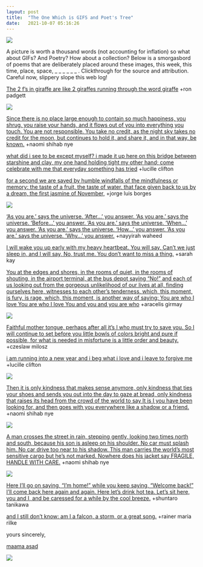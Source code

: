 ```yaml
---
layout: post
title:  "The One Which is GIFS and Poet's Tree"
date:   2021-10-07 05:16:26
---
```


![](/assets/images/06-20211007_052804-the-one-that-is-a-continuation-of-a-series.gif)

A picture is worth a thousand words (not accounting for inflation) so what about GIFs? And Poetry? How about a collection? Below is a smorgasbord of poems that are deliberately placed around these images, this week, this time, place, space, _ _ _ _ _ _ . Clickthrough for the source and attribution. Careful now, slippery slope this web log! 

[The 2 f’s
in giraffe
are like
2 giraffes
running through
the word giraffe](https://explore.chairsandtables.org/post/166131441293/the-giraffe) +ron padgett

![](/assets/images/06-20211007_052249(0)-the-one-that-is-a-walk.gif)

[Since there is no place large enough
to contain so much happiness,
you shrug, you raise your hands, and it flows out of you
into everything you touch. You are not responsible.
You take no credit, as the night sky takes no credit
for the moon, but continues to hold it, and share it,
and in that way, be known.](https://explore.chairsandtables.org/post/137235427836/so-much-happiness) +naomi shihab nye 

[what did i see to be except myself?
i made it up
here on this bridge between
starshine and clay,
my one hand holding tight
my other hand; come celebrate
with me that everyday
something has tried](https://explore.chairsandtables.org/post/174886925355/wont-you-celebrate-with-me) +lucille clifton

[for a second we are saved
by humble windfalls
of the mindfulness or memory:
the taste of a fruit, the taste of water,
that face given back to us by a dream,
the first jasmine of November,](https://explore.chairsandtables.org/post/175402869578/when-sorrow-lays-us-low) +jorge luis borges

![](/assets/images/06-20211007_051332-the-one-where-the-light-hugs-felix.jpg)

[‘As you are.’ says the universe.
‘After…’ you answer.
‘As you are.’ says the universe.
‘Before…’ you answer.
‘As you are.’ says the universe.
‘When…’ you answer.
‘As you are.’ says the universe.
‘How…’ you answer.
‘As you are.’ says the universe.
‘Why…’ you answer.](https://explore.chairsandtables.org/post/175955283048/as-you-are) +nayyirah waheed

[I will wake you up early
with my heavy heartbeat.
You will say, Can’t we just sleep in, and I will say,
No, trust me. You don’t want to miss a thing.](https://explore.chairsandtables.org/post/176482056478/love-poem-137) +sarah kay

[You at the edges and shores, 
in the rooms of quiet, 
in the rooms of shouting, 
in the airport terminal, at the bus depot saying 
“No!” and each of us looking out from the 
gorgeous unlikelihood of our lives at all, 
finding ourselves here, witnesses to each other’s tenderness, 
which, this moment, is fury, is rage, which, this moment, is another way of saying:
You are who I love   You are who I love  You and you and you are who](https://explore.chairsandtables.org/post/178246864278/you-are-who-i-love) +aracelis girmay


![](/assets/images/06-20211007_104643-the-one-which-paints-us-somehow-perceptual.gif)

[Faithful mother tongue,
perhaps after all it’s I who must try to save you.
So I will continue to set before you little bowls of colors
bright and pure if possible,
for what is needed in misfortune is a little order and beauty.](https://explore.chairsandtables.org/post/186533696743/my-faithful-mother-tongue) +czeslaw milosz

[i am running into a new year
and i beg what i love and
i leave to forgive me](https://explore.chairsandtables.org/post/190418215248/i-am-running-into-a-new-year) +lucille clifton

![](/assets/images/06-20211007_140417-the-one-where-we-test-drive-the-stroller.gif)

[Then it is only kindness that makes sense anymore,
only kindness that ties your shoes
and sends you out into the day to gaze at bread,
only kindness that raises its head
from the crowd of the world to say
It is I you have been looking for,
and then goes with you everywhere
like a shadow or a friend.](https://explore.chairsandtables.org/post/165191892238/kindness) +naomi shihab nye

![](/assets/images/06-20211007_142632-the-one-where-we-bring-dad-flowers.gif)

[A man crosses the street in rain,
stepping gently, looking two times north and south,
because his son is asleep on his shoulder.
No car must splash him.
No car drive too near to his shadow.
This man carries the world’s most sensitive cargo
but he’s not marked.
Nowhere does his jacket say FRAGILE,
HANDLE WITH CARE.](https://explore.chairsandtables.org/post/148202590405/shoulders) +naomi shihab nye

![](/assets/images/06-20211007_145626-the-one-with-the-maama-the-bhaanja-the-noodles.jpg)

[Here I’ll go on saying, “I’m home!”
while you keep saying, “Welcome back!”
I’ll come back here again and again.
Here let’s drink hot tea.
Let’s sit here, you and I, and be caressed for a while
by the cool breeze.](https://explore.chairsandtables.org/post/130808702714/a-picnic-on-the-earth) +shuntaro tanikawa

[and I still don’t know: am I a falcon,
a storm, or a great song.](https://explore.chairsandtables.org/post/162650740888/widening-circles) +rainer maria rilke

yours sincerely, 

[maama asad](https://www.felixkhaledbarr.com/2021/10/04/the-one-where-maama-visits.html)

![](/assets/images/06-20211007_055127-the-portraits-of-these-peeps.gif)
